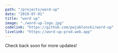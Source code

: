 ```yaml
---
path: "/projects/word-up"
date: "2019-07-01"
title: "word up"
image: "./word-up-logo.jpg"
codelink: "https://github.com/pwjablonski/word-up"
livelink: "https://word-up-prod.web.app"
---
```


Check back soon for more updates!